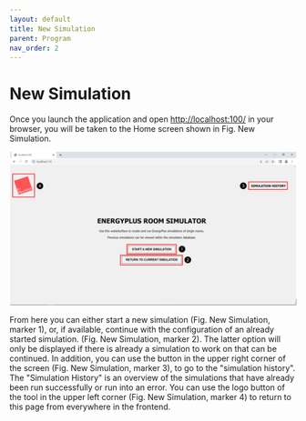 ```yaml
---
layout: default
title: New Simulation
parent: Program
nav_order: 2
---
```


# New Simulation

Once you launch the application and open [http://localhost:100/](http://localhost:100/) in your browser, you will be taken to the Home screen shown in Fig. New Simulation.


![Figg. New Simulation](images/NewSimulationMarker.PNG)



From here you can either start a new simulation (Fig. New Simulation, marker 1), or, if available, continue with the configuration of an already started simulation. (Fig. New Simulation, marker 2). The latter option will only be displayed if there is already a simulation to work on that can be continued. In addition, you can use the button in the upper right corner of the screen (Fig. New Simulation, marker 3), to go to the "simulation history". The "Simulation History" is an overview of the simulations that have already been run successfully or run into an error. You can use the logo button of the tool in the upper left corner (Fig. New Simulation, marker 4) to return to this page from everywhere in the frontend.
